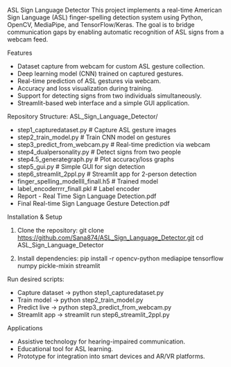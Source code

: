 ASL Sign Language Detector
This project implements a real-time American Sign Language (ASL) finger-spelling detection system using Python, OpenCV, MediaPipe, and TensorFlow/Keras. The goal is to bridge communication gaps by enabling automatic recognition of ASL signs from a webcam feed.

Features
- Dataset capture from webcam for custom ASL gesture collection.
- Deep learning model (CNN) trained on captured gestures.
- Real-time prediction of ASL gestures via webcam.
- Accuracy and loss visualization during training.
- Support for detecting signs from two individuals simultaneously.
- Streamlit-based web interface and a simple GUI application.

Repository Structure:
ASL_Sign_Language_Detector/
- step1_capturedataset.py       # Capture ASL gesture images
- step2_train_model.py          # Train CNN model on gestures
- step3_predict_from_webcam.py  # Real-time prediction via webcam
- step4_dualpersonality.py      # Detect signs from two people
- step4.5_generategraph.py      # Plot accuracy/loss graphs
- step5_gui.py                  # Simple GUI for sign detection
- step6_streamlit_2ppl.py       # Streamlit app for 2-person detection
- finger_spelling_modellll_finall.h5   # Trained model
- label_encoderrrr_finall.pkl          # Label encoder
- Report - Real Time Sign Language Detection.pdf
- Final Real-time Sign Language Gesture Detection.pdf


Installation & Setup

1. Clone the repository:
git clone https://github.com/Sana874/ASL_Sign_Language_Detector.git
cd ASL_Sign_Language_Detector

3. Install dependencies:
pip install -r opencv-python mediapipe tensorflow numpy pickle-mixin streamlit

Run desired scripts:
- Capture dataset → python step1_capturedataset.py
- Train model → python step2_train_model.py
- Predict live → python step3_predict_from_webcam.py
- Streamlit app → streamlit run step6_streamlit_2ppl.py

Applications
- Assistive technology for hearing-impaired communication.
- Educational tool for ASL learning.
- Prototype for integration into smart devices and AR/VR platforms.
